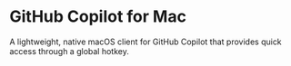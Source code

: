 # GitHub Copilot for Mac

A lightweight, native macOS client for GitHub Copilot that provides quick access through a global hotkey.


